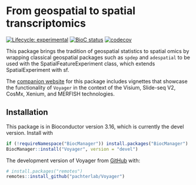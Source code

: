 
# From geospatial to spatial transcriptomics

<!-- badges: start -->
[![Lifecycle: experimental](https://img.shields.io/badge/lifecycle-experimental-orange.svg)](https://lifecycle.r-lib.org/articles/stages.html#experimental)
[![BioC status](http://www.bioconductor.org/shields/build/devel/bioc/Voyager.svg)](https://bioconductor.org/checkResults/devel/bioc-LATEST/Voyager)
[![codecov](https://codecov.io/github/pachterlab/Voyager/branch/master/graph/badge.svg?token=RCIXA7AQER)](https://codecov.io/github/pachterlab/Voyager)
<!-- badges: end -->

This package brings the tradition of geospatial statistics to spatial omics by wrapping classical geospatial packages such as `spdep` and `adespatial` to be used with the SpatialFeatureExperiment class, which extends SpatialExperiment with sf.

The [companion website](https://pachterlab.github.io/voyager/) for this package includes vignettes that showcase the functionality of `Voyager` in the context of the Visium, Slide-seq V2, CosMx, Xenium, and MERFISH technologies.  
## Installation

This package is in Bioconductor version 3.16, which is currently the devel version. Install with

```r
if (!requireNamespace("BiocManager")) install.packages("BiocManager")
BiocManager::install("Voyager", version = "devel")
```

The development version of Voyager from [GitHub](https://github.com/) with:

``` r
# install.packages("remotes")
remotes::install_github("pachterlab/Voyager")
```
